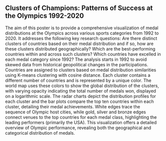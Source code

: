 ## Clusters of Champions: Patterns of Success at the Olympics 1992-2020

The aim of this poster is to provide a comprehensive visualization of medal distributions at the Olympics across various sports categories from 1992 to 2020. It addresses the following key research questions: Are there distinct clusters of countries based on their medal distribution and if so, how are these clusters distributed geographically? Which are the best-performing countries within and across such clusters? Which countries have excelled in each medal category since 1992? 
The analysis starts in 1992 to avoid skewed data from historical geopolitical changes in the participations.
Countries are assigned to clusters based on medal distribution similarities using K-means clustering with cosine distance. Each cluster contains a different number of countries and is represented by a unique color. The world map uses these colors to show the global distribution of the clusters, with varying opacity indicating the total number of medals won, displayed on a logarithmic scale. The radar charts depict the distribution profiles for each cluster and the bar plots compare the top ten countries within each cluster, detailing their medal achievements.
White edges trace the sequence of Olympic host cities, while gold, silver and bronze edges connect venues to the top countries for each medal class, highlighting the leading performers (primarily the USA). This visualization offers a detailed overview of Olympic performance, revealing both the geographical and categorical distribution of medals.

